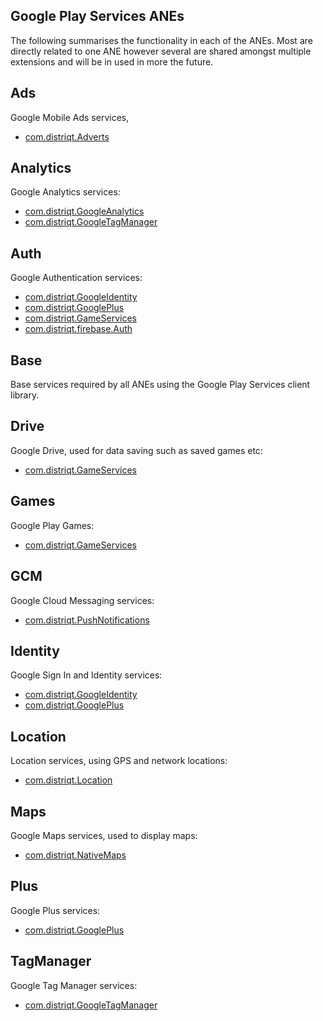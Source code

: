 
## Google Play Services ANEs

The following summarises the functionality in each of the ANEs. 
Most are directly related to one ANE however several are shared amongst multiple extensions 
and will be in used in more the future.


## Ads

Google Mobile Ads services, 
- [com.distriqt.Adverts](http://airnativeextensions.com/extension/com.distriqt.Adverts)


## Analytics

Google Analytics services:
- [com.distriqt.GoogleAnalytics](http://airnativeextensions.com/extension/com.distriqt.GoogleAnalytics)
- [com.distriqt.GoogleTagManager](http://airnativeextensions.com/extension/com.distriqt.GoogleTagManager)


## Auth

Google Authentication services:
- [com.distriqt.GoogleIdentity](http://airnativeextensions.com/extension/com.distriqt.GoogleIdentity)
- [com.distriqt.GooglePlus](http://airnativeextensions.com/extension/com.distriqt.GooglePlus)
- [com.distriqt.GameServices](http://airnativeextensions.com/extension/com.distriqt.GameServices)
- [com.distriqt.firebase.Auth](http://airnativeextensions.com/extension/com.distriqt.Firebase)


## Base

Base services required by all ANEs using the Google Play Services client library.


## Drive

Google Drive, used for data saving such as saved games etc:
- [com.distriqt.GameServices](http://airnativeextensions.com/extension/com.distriqt.GameServices)


## Games

Google Play Games:
- [com.distriqt.GameServices](http://airnativeextensions.com/extension/com.distriqt.GameServices)


## GCM

Google Cloud Messaging services:
- [com.distriqt.PushNotifications](http://airnativeextensions.com/extension/com.distriqt.PushNotifications)


## Identity

Google Sign In and Identity services:
- [com.distriqt.GoogleIdentity](http://airnativeextensions.com/extension/com.distriqt.GoogleIdentity)
- [com.distriqt.GooglePlus](http://airnativeextensions.com/extension/com.distriqt.GooglePlus)


## Location

Location services, using GPS and network locations:
- [com.distriqt.Location](http://airnativeextensions.com/extension/com.distriqt.Location)


## Maps

Google Maps services, used to display maps:
- [com.distriqt.NativeMaps](http://airnativeextensions.com/extension/com.distriqt.NativeMaps)


## Plus

Google Plus services:
- [com.distriqt.GooglePlus](http://airnativeextensions.com/extension/com.distriqt.GooglePlus)



## TagManager

Google Tag Manager services:
- [com.distriqt.GoogleTagManager](http://airnativeextensions.com/extension/com.distriqt.GoogleTagManager)



